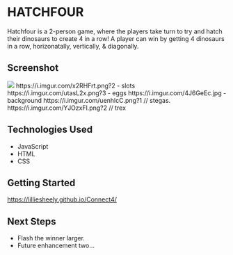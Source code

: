 # HATCHFOUR
Hatchfour is a 2-person game, where the players take turn to try and hatch their dinosaurs to create 4 in a row! A player can win by getting 4 dinosaurs in a row, horizonatally, vertically, & diagonally. 

## Screenshot

<img src="url to your image on imgur">
https://i.imgur.com/x2RHFrt.png?2 - slots
https://i.imgur.com/utasL2x.png?3 - eggs
https://i.imgur.com/4J6GeEc.jpg - background
https://i.imgur.com/uenhlcC.png?1 // stegas.
https://i.imgur.com/YJOzxFl.png?2 // trex

## Technologies Used

- JavaScript
- HTML
- CSS

## Getting Started

https://lilliesheely.github.io/Connect4/

## Next Steps

- Flash the winner larger.
- Future enhancement two... 